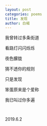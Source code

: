 ```yaml
---
layout: post
categories: poems
title: 发现
author: 白楊
---
```


我曾转过多条街道

看路灯闪闪烁烁

夜色朦胧

猜不透你的规则

只是发现

笨蛋原来是个爱称

我已叫过你多遍

&nbsp;

2019.6.2
